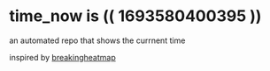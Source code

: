 # time_now is (( 1693580400395 ))

an automated repo that shows the currnent time

inspired by [breakingheatmap](https://github.com/breakingheatmap/breakingheatmap)